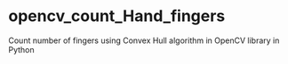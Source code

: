 # opencv_count_Hand_fingers
Count number of fingers using Convex Hull algorithm in OpenCV library in Python
